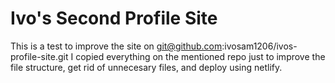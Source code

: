 # Ivo's Second Profile Site
This is a test to improve the site on git@github.com:ivosam1206/ivos-profile-site.git
I copied everything on the mentioned repo just to improve the file structure, get rid of unnecesary files, and deploy using netlify.
